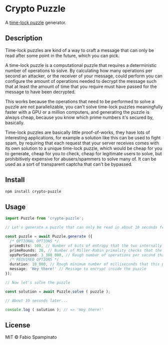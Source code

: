 # Crypto Puzzle

A [time-lock puzzle](https://people.csail.mit.edu/rivest/pubs/RSW96.pdf) generator.

## Description

Time-lock puzzles are kind of a way to craft a message that can only be read after some point in the future, which you can pick.

A time-lock puzzle is a computational puzzle that requires a deterministic number of operations to solve. By calculating how many operations per second an attacker, or the receiver of your message, could perform you can configure the amount of operations needed to decrypt the message such that at least the amount of time that you require must have passed for the message to have been decrypted.

This works because the operations that need to be performed to solve a puzzle are not parallelizable, you can't solve time-lock puzzles meaningfully faster with a GPU or a million computers, and generating the puzzle is always cheap, because you know which prime numbers it's secured by, basically.

Time-lock puzzles are basically little proof-of-works, they have lots of interesting applications, for example a solution like this can be used to fight spam, by requiring that each request that your server receives comes with its own solution to a unique time-lock puzzle, which would be cheap for you to generate, cheap for you to check, cheap for legitimate users to solve, but prohibitively expensive for abusers/spammers to solve many of. It can be used as a sort of transparent captcha that can't be bypassed.

## Install

```sh
npm install crypto-puzzle
```

## Usage

```ts
import Puzzle from 'crypto-puzzle';

// Let's generate a puzzle that can only be read in about 10 seconds from now

const puzzle = await Puzzle.generate ({
  /* OPTIONAL OPTIONS */
  primeBits: 100, // Number of bits of entropy that the two internally generated primes will have
  primeRounds: 20, // Number of Miller-Rabin primality checks that the prime numbers will have to pass
  opsPerSecond: 3_300_000, // Rough number of operations per second that the attacker/receiver can perform, 3.3M is around what a MBP M1 Max can do
  /* REQUIRED OPTIONS */
  duration: 10_000, // Rough minimum number of milliseconds that this puzzle will be unsolvable for
  message: 'Hey there!' // Message to encrypt inside the puzzle
});

// Now let's solve the puzzle

const solution = await Puzzle.solve ( puzzle );

// About 10 seconds later...

console.log ( solution ); // => 'Hey there!'
```

## License

MIT © Fabio Spampinato
